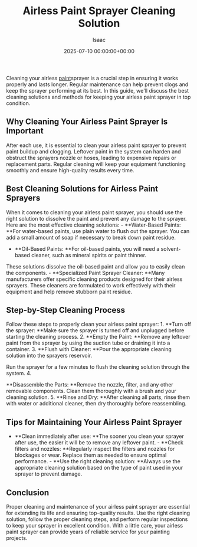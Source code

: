 ﻿---
title: Airless Paint Sprayer Cleaning Solution
description: Cleaning your airless paint sprayer is a crucial step in ensuring it works properly and lasts longer. Regular maintenance can help prevent clogs and keep the...
slug: /airless-paint-sprayer-cleaning-solution/
date: 2025-07-10 00:00:00+00:00
lastmod: 2025-07-10 00:00:00+03:00
author: Isaac
categories:
- Guide
tags:
- guide
- airle
- paint
layout: post
---

Cleaning your airless [paint](https://pestpolicy.com/airless-paint-sprayer-tips/)sprayer is a crucial step in ensuring it works properly and lasts longer. Regular maintenance can help prevent clogs and keep the sprayer performing at its best. In this guide, we'll discuss the best cleaning solutions and methods for keeping your airless paint sprayer in top condition.

##  Why Cleaning Your Airless Paint Sprayer Is Important

After each use, it is essential to clean your airless paint sprayer to prevent paint buildup and clogging. Leftover paint in the system can harden and obstruct the sprayers nozzle or hoses, leading to expensive repairs or replacement parts. Regular cleaning will keep your equipment functioning smoothly and ensure high-quality results every time.

##  Best Cleaning Solutions for Airless Paint Sprayers

When it comes to cleaning your airless paint sprayer, you should use the right solution to dissolve the paint and prevent any damage to the sprayer. Here are the most effective cleaning solutions: - **Water-Based Paints: **For water-based paints, use plain water to flush out the sprayer. You can add a small amount of soap if necessary to break down paint residue.

- **Oil-Based Paints: **For oil-based paints, you will need a solvent-based cleaner, such as mineral spirits or paint thinner.

These solutions dissolve the oil-based paint and allow you to easily clean the components. - **Specialized Paint Sprayer Cleaner: **Many manufacturers offer specific cleaning products designed for their airless sprayers. These cleaners are formulated to work effectively with their equipment and help remove stubborn paint residue.

##  Step-by-Step Cleaning Process

Follow these steps to properly clean your airless paint sprayer: 1. **Turn off the sprayer: **Make sure the sprayer is turned off and unplugged before starting the cleaning process. 2. **Empty the Paint: **Remove any leftover paint from the sprayer by using the suction tube or draining it into a container. 3. **Flush with Cleaner: **Pour the appropriate cleaning solution into the sprayers reservoir.

Run the sprayer for a few minutes to flush the cleaning solution through the system. 4.

**Disassemble the Parts: **Remove the nozzle, filter, and any other removable components. Clean them thoroughly with a brush and your cleaning solution. 5. **Rinse and Dry: **After cleaning all parts, rinse them with water or additional cleaner, then dry thoroughly before reassembling.

##  Tips for Maintaining Your Airless Paint Sprayer

- **Clean immediately after use: **The sooner you clean your sprayer after use, the easier it will be to remove any leftover paint. - **Check filters and nozzles: **Regularly inspect the filters and nozzles for blockages or wear. Replace them as needed to ensure optimal performance. - **Use the right cleaning solution: **Always use the appropriate cleaning solution based on the type of paint used in your sprayer to prevent damage.

##  Conclusion

Proper cleaning and maintenance of your airless paint sprayer are essential for extending its life and ensuring top-quality results. Use the right cleaning solution, follow the proper cleaning steps, and perform regular inspections to keep your sprayer in excellent condition. With a little care, your airless paint sprayer can provide years of reliable service for your painting projects.

